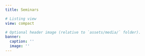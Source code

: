 ```yaml
---
title: Seminars

# Listing view
view: compact

# Optional header image (relative to `assets/media/` folder).
banner:
  caption: ''
  image: ''
---
```

